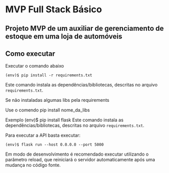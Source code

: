 # MVP Full Stack Básico

Projeto MVP de um auxiliar de gerenciamento de estoque em uma loja de automóveis 
---
## Como executar 


Executar o comando abaixo

```
(env)$ pip install -r requirements.txt

```
Este comando instala as dependências/bibliotecas, descritas no arquivo `requirements.txt`.

Se não instaladas algumas libs pela requirements

Use o comendo pip install nome_da_libs

Exemplo 
(env)$ pip install flask 
Este comando instala as dependências/bibliotecas, descritas no arquivo `requirements.txt`.

Para executar a API  basta executar:

```
(env)$ flask run --host 0.0.0.0 --port 5000
```

Em modo de desenvolvimento é recomendado executar utilizando o parâmetro reload, que reiniciará o servidor
automaticamente após uma mudança no código fonte. 

